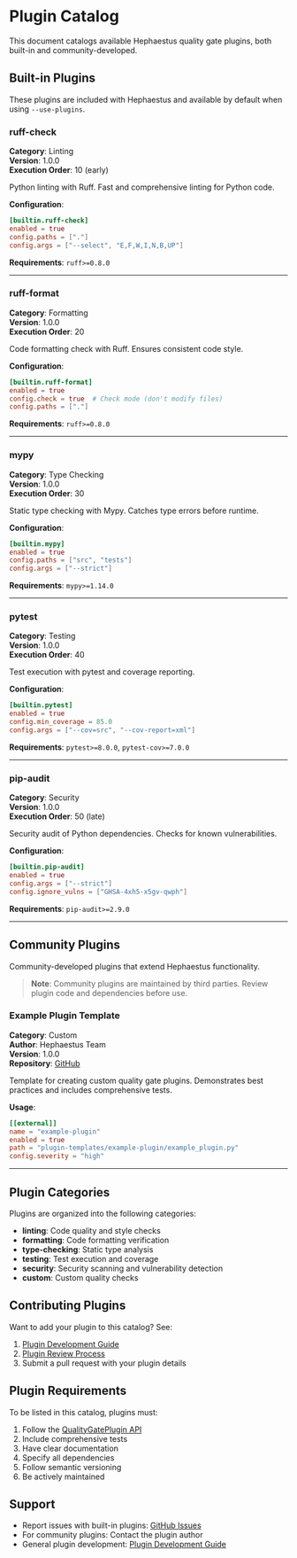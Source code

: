 # Plugin Catalog

This document catalogs available Hephaestus quality gate plugins, both built-in and community-developed.

## Built-in Plugins

These plugins are included with Hephaestus and available by default when using `--use-plugins`.

### ruff-check

**Category**: Linting  
**Version**: 1.0.0  
**Execution Order**: 10 (early)

Python linting with Ruff. Fast and comprehensive linting for Python code.

**Configuration**:

```toml
[builtin.ruff-check]
enabled = true
config.paths = ["."]
config.args = ["--select", "E,F,W,I,N,B,UP"]
```

**Requirements**: `ruff>=0.8.0`

---

### ruff-format

**Category**: Formatting  
**Version**: 1.0.0  
**Execution Order**: 20

Code formatting check with Ruff. Ensures consistent code style.

**Configuration**:

```toml
[builtin.ruff-format]
enabled = true
config.check = true  # Check mode (don't modify files)
config.paths = ["."]
```

**Requirements**: `ruff>=0.8.0`

---

### mypy

**Category**: Type Checking  
**Version**: 1.0.0  
**Execution Order**: 30

Static type checking with Mypy. Catches type errors before runtime.

**Configuration**:

```toml
[builtin.mypy]
enabled = true
config.paths = ["src", "tests"]
config.args = ["--strict"]
```

**Requirements**: `mypy>=1.14.0`

---

### pytest

**Category**: Testing  
**Version**: 1.0.0  
**Execution Order**: 40

Test execution with pytest and coverage reporting.

**Configuration**:

```toml
[builtin.pytest]
enabled = true
config.min_coverage = 85.0
config.args = ["--cov=src", "--cov-report=xml"]
```

**Requirements**: `pytest>=8.0.0`, `pytest-cov>=7.0.0`

---

### pip-audit

**Category**: Security  
**Version**: 1.0.0  
**Execution Order**: 50 (late)

Security audit of Python dependencies. Checks for known vulnerabilities.

**Configuration**:

```toml
[builtin.pip-audit]
enabled = true
config.args = ["--strict"]
config.ignore_vulns = ["GHSA-4xh5-x5gv-qwph"]
```

**Requirements**: `pip-audit>=2.9.0`

---

## Community Plugins

Community-developed plugins that extend Hephaestus functionality.

> **Note**: Community plugins are maintained by third parties. Review plugin code and dependencies before use.

### Example Plugin Template

**Category**: Custom  
**Author**: Hephaestus Team  
**Version**: 1.0.0  
**Repository**: [GitHub](https://github.com/IAmJonoBo/Hephaestus/tree/main/plugin-templates/example-plugin/)

Template for creating custom quality gate plugins. Demonstrates best practices and includes comprehensive tests.

**Usage**:

```toml
[[external]]
name = "example-plugin"
enabled = true
path = "plugin-templates/example-plugin/example_plugin.py"
config.severity = "high"
```

---

## Plugin Categories

Plugins are organized into the following categories:

- **linting**: Code quality and style checks
- **formatting**: Code formatting verification
- **type-checking**: Static type analysis
- **testing**: Test execution and coverage
- **security**: Security scanning and vulnerability detection
- **custom**: Custom quality checks

## Contributing Plugins

Want to add your plugin to this catalog? See:

1. [Plugin Development Guide](../how-to/plugin-development.md)
2. [Plugin Review Process](../how-to/plugin-review-process.md)
3. Submit a pull request with your plugin details

## Plugin Requirements

To be listed in this catalog, plugins must:

1. Follow the [QualityGatePlugin API](../how-to/plugin-development.md#plugin-api)
2. Include comprehensive tests
3. Have clear documentation
4. Specify all dependencies
5. Follow semantic versioning
6. Be actively maintained

## Support

- Report issues with built-in plugins: [GitHub Issues](https://github.com/IAmJonoBo/Hephaestus/issues)
- For community plugins: Contact the plugin author
- General plugin development: [Plugin Development Guide](../how-to/plugin-development.md)

